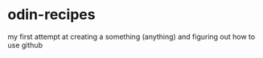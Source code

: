 # odin-recipes

my first attempt at creating a something (anything) and figuring out how to use github
